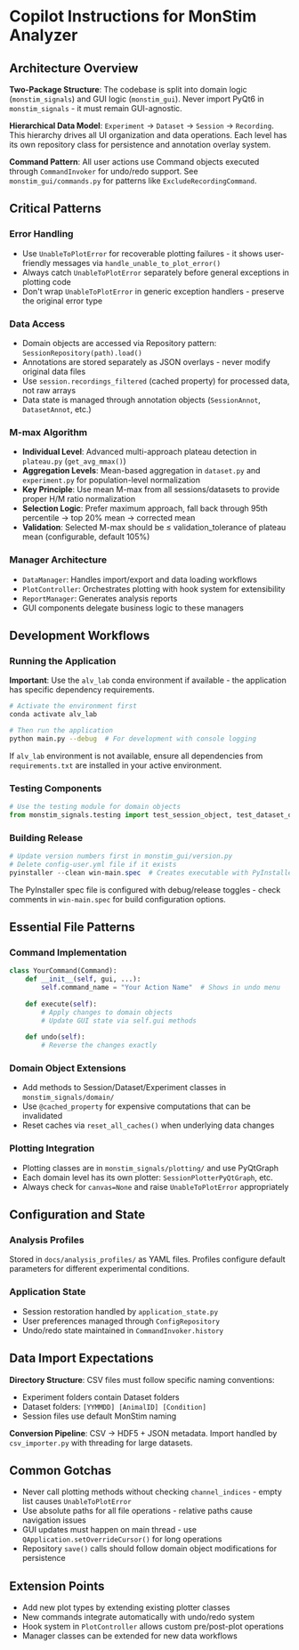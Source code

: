 # Copilot Instructions for MonStim Analyzer

## Architecture Overview

**Two-Package Structure**: The codebase is split into domain logic (`monstim_signals`) and GUI logic (`monstim_gui`). Never import PyQt6 in `monstim_signals` - it must remain GUI-agnostic.

**Hierarchical Data Model**: `Experiment` → `Dataset` → `Session` → `Recording`. This hierarchy drives all UI organization and data operations. Each level has its own repository class for persistence and annotation overlay system.

**Command Pattern**: All user actions use Command objects executed through `CommandInvoker` for undo/redo support. See `monstim_gui/commands.py` for patterns like `ExcludeRecordingCommand`.

## Critical Patterns

### Error Handling
- Use `UnableToPlotError` for recoverable plotting failures - it shows user-friendly messages via `handle_unable_to_plot_error()`
- Always catch `UnableToPlotError` separately before general exceptions in plotting code
- Don't wrap `UnableToPlotError` in generic exception handlers - preserve the original error type

### Data Access
- Domain objects are accessed via Repository pattern: `SessionRepository(path).load()`
- Annotations are stored separately as JSON overlays - never modify original data files
- Use `session.recordings_filtered` (cached property) for processed data, not raw arrays
- Data state is managed through annotation objects (`SessionAnnot`, `DatasetAnnot`, etc.)

### M-max Algorithm
- **Individual Level**: Advanced multi-approach plateau detection in `plateau.py` (`get_avg_mmax()`)
- **Aggregation Levels**: Mean-based aggregation in `dataset.py` and `experiment.py` for population-level normalization
- **Key Principle**: Use mean M-max from all sessions/datasets to provide proper H/M ratio normalization
- **Selection Logic**: Prefer maximum approach, fall back through 95th percentile → top 20% mean → corrected mean
- **Validation**: Selected M-max should be ≤ validation_tolerance of plateau mean (configurable, default 105%)

### Manager Architecture
- `DataManager`: Handles import/export and data loading workflows
- `PlotController`: Orchestrates plotting with hook system for extensibility
- `ReportManager`: Generates analysis reports
- GUI components delegate business logic to these managers

## Development Workflows

### Running the Application
**Important**: Use the `alv_lab` conda environment if available - the application has specific dependency requirements.

```bash
# Activate the environment first
conda activate alv_lab

# Then run the application
python main.py --debug  # For development with console logging
```

If `alv_lab` environment is not available, ensure all dependencies from `requirements.txt` are installed in your active environment.

### Testing Components
```python
# Use the testing module for domain objects
from monstim_signals.testing import test_session_object, test_dataset_object
```

### Building Release
```powershell
# Update version numbers first in monstim_gui/version.py
# Delete config-user.yml file if it exists
pyinstaller --clean win-main.spec  # Creates executable with PyInstaller
```

The PyInstaller spec file is configured with debug/release toggles - check comments in `win-main.spec` for build configuration options.

## Essential File Patterns

### Command Implementation
```python
class YourCommand(Command):
    def __init__(self, gui, ...):
        self.command_name = "Your Action Name"  # Shows in undo menu
        
    def execute(self):
        # Apply changes to domain objects
        # Update GUI state via self.gui methods
        
    def undo(self):
        # Reverse the changes exactly
```

### Domain Object Extensions
- Add methods to Session/Dataset/Experiment classes in `monstim_signals/domain/`
- Use `@cached_property` for expensive computations that can be invalidated
- Reset caches via `reset_all_caches()` when underlying data changes

### Plotting Integration
- Plotting classes are in `monstim_signals/plotting/` and use PyQtGraph
- Each domain level has its own plotter: `SessionPlotterPyQtGraph`, etc.
- Always check for `canvas=None` and raise `UnableToPlotError` appropriately

## Configuration and State

### Analysis Profiles
Stored in `docs/analysis_profiles/` as YAML files. Profiles configure default parameters for different experimental conditions.

### Application State
- Session restoration handled by `application_state.py`
- User preferences managed through `ConfigRepository`
- Undo/redo state maintained in `CommandInvoker.history`

## Data Import Expectations

**Directory Structure**: CSV files must follow specific naming conventions:
- Experiment folders contain Dataset folders
- Dataset folders: `[YYMMDD] [AnimalID] [Condition]`
- Session files use default MonStim naming

**Conversion Pipeline**: CSV → HDF5 + JSON metadata. Import handled by `csv_importer.py` with threading for large datasets.

## Common Gotchas

- Never call plotting methods without checking `channel_indices` - empty list causes `UnableToPlotError`
- Use absolute paths for all file operations - relative paths cause navigation issues
- GUI updates must happen on main thread - use `QApplication.setOverrideCursor()` for long operations
- Repository `save()` calls should follow domain object modifications for persistence

## Extension Points

- Add new plot types by extending existing plotter classes
- New commands integrate automatically with undo/redo system
- Hook system in `PlotController` allows custom pre/post-plot operations
- Manager classes can be extended for new data workflows
